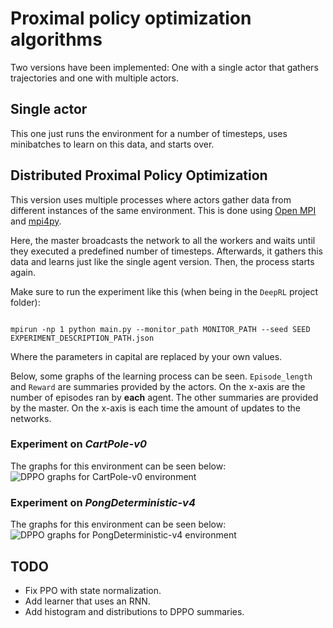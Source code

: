 # Proximal policy optimization algorithms

Two versions have been implemented: One with a single actor that gathers trajectories and one with multiple actors.

## Single actor

This one just runs the environment for a number of timesteps, uses minibatches to learn on this data, and starts over.

## Distributed Proximal Policy Optimization

This version uses multiple processes where actors gather data from different instances of the same environment. This is done using [Open MPI](https://www.open-mpi.org) and [mpi4py](http://mpi4py.readthedocs.io/en/stable/).

Here, the master broadcasts the network to all the workers and waits until they executed a predefined number of timesteps. Afterwards, it gathers this data and learns just like the single agent version. Then, the process starts again.

Make sure to run the experiment like this (when being in the `DeepRL` project folder):

```Shell

mpirun -np 1 python main.py --monitor_path MONITOR_PATH --seed SEED EXPERIMENT_DESCRIPTION_PATH.json

```

Where the parameters in capital are replaced by your own values.

Below, some graphs of the learning process can be seen. `Episode_length` and `Reward` are summaries provided by the actors. On the x-axis are the number of episodes ran by **each** agent.
The other summaries are provided by the master. On the x-axis is each time the amount of updates to the networks.

### Experiment on _CartPole-v0_

The graphs for this environment can be seen below:
![DPPO graphs for CartPole-v0 environment](../../../results/DPPO-CartPole-v0.png)

### Experiment on _PongDeterministic-v4_

The graphs for this environment can be seen below:
![DPPO graphs for PongDeterministic-v4 environment](../../../results/DPPO-PongDeterministic-v4.png)

## TODO

- Fix PPO with state normalization.
- Add learner that uses an RNN.
- Add histogram and distributions to DPPO summaries.

